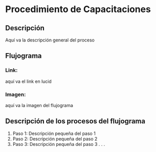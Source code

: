 # Procedimiento de Capacitaciones
## Descripción
Aquí va la descripción general del proceso
## Flujograma
### Link: 
aquí va el link en lucid
### Imagen:
aquí va la imagen del flujograma
## Descripción de los procesos del flujograma
1. Paso 1: Descripción pequeña del paso 1
2. Paso 2: Descripción pequeña del paso 2
3. Paso 3: Descripción pequeña del paso 3
.
.
.